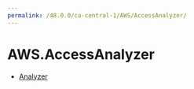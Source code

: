 ```yaml
---
permalink: /48.0.0/ca-central-1/AWS/AccessAnalyzer/
---
```


# AWS.AccessAnalyzer



* [Analyzer](Analyzer.md)